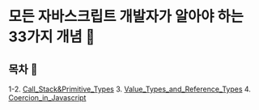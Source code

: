 # 모든 자바스크립트 개발자가 알아야 하는 33가지 개념  :pencil:


## 목차 :book:

1-2. [Call_Stack&Primitive_Types](./Call_Stack&Primitive_Types/Call_Stack&Primitive_Types.md)
3. [Value_Types_and_Reference_Types](./Value_Types_and_Reference_Types/Value_Types_and_Reference_Types.md)
4. [Coercion_in_Javascript](./Coercion_in_Javascript/Coercion_in_Javascript.md)

